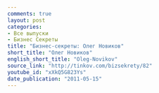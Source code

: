 ```yaml
---
comments: true
layout: post
categories:
- Все выпуски
- Бизнес Секреты
title: "Бизнес-секреты: Олег Новиков"
short_title: "Олег Новиков"
english_short_title: "Oleg-Novikov"
source_link: "http://tinkov.com/bizsekrety/82"
youtube_id: "xXkQ5G823Ys"
date_publication: "2011-05-15"
---
```


